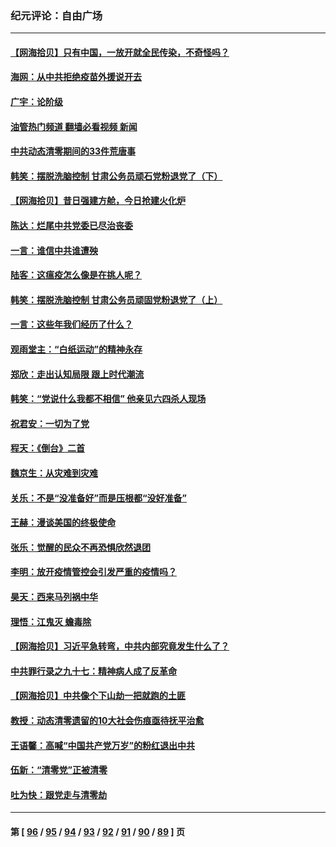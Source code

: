 ### 纪元评论：自由广场
---
#### [【网海拾贝】只有中国，一放开就全民传染，不奇怪吗？](../../pages/nsc993/n13891517.md?12260330) 
#### [海网：从中共拒绝疫苗外援说开去](../../pages/nsc993/n13891298.md?12260330) 
#### [广宇：论阶级](../../pages/nsc993/n13891286.md?12260330) 
#### [油管热门频道 翻墙必看视频 新闻](ok?12260330)
#### [中共动态清零期间的33件荒唐事](../../pages/nsc993/n13891284.md?12260330) 
#### [韩笑：摆脱洗脑控制 甘肃公务员顽石党粉退党了（下）](../../pages/nsc993/n13891281.md?12260330) 
#### [【网海拾贝】昔日强建方舱，今日抢建火化炉](../../pages/nsc993/n13891015.md?12260330) 
#### [陈达：烂尾中共党委已尽治丧委](../../pages/nsc993/n13890847.md?12260330) 
#### [一言：谁信中共谁遭殃](../../pages/nsc993/n13890822.md?12260330) 
#### [陆客：这瘟疫怎么像是在挑人呢？](../../pages/nsc993/n13890706.md?12260330) 
#### [韩笑：摆脱洗脑控制 甘肃公务员顽固党粉退党了（上）](../../pages/nsc993/n13890297.md?12260330) 
#### [一言：这些年我们经历了什么？](../../pages/nsc993/n13890281.md?12260330) 
#### [观雨堂主：“白纸运动”的精神永存](../../pages/nsc993/n13889442.md?12260330) 
#### [郑欣：走出认知局限 跟上时代潮流](../../pages/nsc993/n13887826.md?12260330) 
#### [韩笑：“党说什么我都不相信” 他亲见六四杀人现场](../../pages/nsc993/n13887514.md?12260330) 
#### [祝君安：一切为了党](../../pages/nsc993/n13887500.md?12260330) 
#### [程天：《倒台》二首](../../pages/nsc993/n13887498.md?12260330) 
#### [魏京生：从灾难到灾难](../../pages/nsc993/n13887004.md?12260330) 
#### [关乐：不是“没准备好”而是压根都“没好准备”](../../pages/nsc993/n13886699.md?12260330) 
#### [王赫：漫谈美国的终极使命](../../pages/nsc993/n13886043.md?12260330) 
#### [张乐：觉醒的民众不再恐惧欣然退团](../../pages/nsc993/n13886032.md?12260330) 
#### [李明：放开疫情管控会引发严重的疫情吗？](../../pages/nsc993/n13886008.md?12260330) 
#### [昊天：西来马列祸中华](../../pages/nsc993/n13886007.md?12260330) 
#### [理悟：江鬼灭 蟾毒除](../../pages/nsc993/n13885990.md?12260330) 
#### [【网海拾贝】习近平急转弯，中共内部究竟发生什么了？](../../pages/nsc993/n13885590.md?12260330) 
#### [中共罪行录之九十七：精神病人成了反革命](../../pages/nsc993/n13885233.md?12260330) 
#### [【网海拾贝】中共像个下山劫一把就跑的土匪](../../pages/nsc993/n13884609.md?12260330) 
#### [教授：动态清零遗留的10大社会伤痕亟待抚平治愈](../../pages/nsc993/n13884584.md?12260330) 
#### [王语馨：高喊“中国共产党万岁”的粉红退出中共](../../pages/nsc993/n13884536.md?12260330) 
#### [伍新：“清零党”正被清零](../../pages/nsc993/n13884535.md?12260330) 
#### [吐为快：跟党走与清零劫](../../pages/nsc993/n13884487.md?12260330) 

---
#### 第 [ [96](./96.md?12260330) / [95](./95.md?12260330) / [94](./94.md?12260330) / [93](./93.md?12260330) / [92](./92.md?12260330) / [91](./91.md?12260330) / [90](./90.md?12260330) / [89](./89.md?12260330) ] 页
